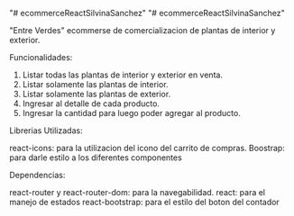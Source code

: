 "# ecommerceReactSilvinaSanchez" 
"# ecommerceReactSilvinaSanchez" 

"Entre Verdes" ecommerse de comercializacion de plantas de interior y exterior.

Funcionalidades: 
1. Listar todas las plantas de interior y exterior en venta.
2. Listar solamente las plantas de interior.
3. Listar solamente las plantas de exterior.
4. Ingresar al detalle de cada producto.
5. Ingresar la cantidad para luego poder agregar al producto.

Librerias Utilizadas:

react-icons: para la utilizacion del icono del carrito de compras.
Boostrap: para darle estilo a los diferentes componentes


Dependencias:

react-router y react-router-dom: para la navegabilidad.
react: para el manejo de estados
react-bootstrap: para el estilo del boton del contador

